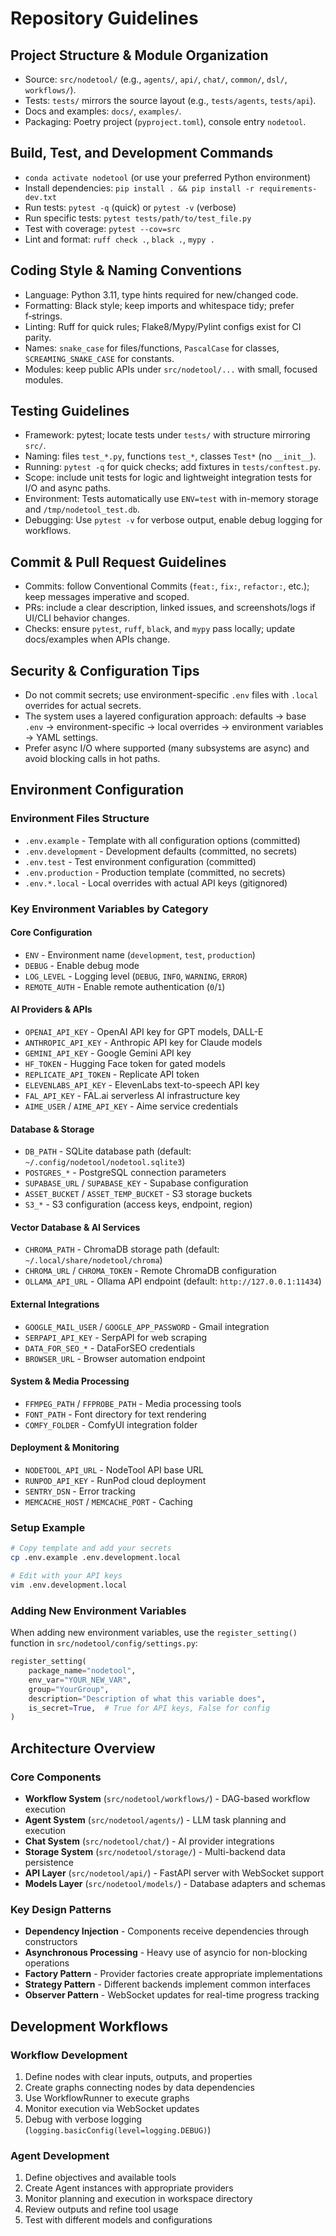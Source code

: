 # Repository Guidelines

## Project Structure & Module Organization
- Source: `src/nodetool/` (e.g., `agents/`, `api/`, `chat/`, `common/`, `dsl/`, `workflows/`).
- Tests: `tests/` mirrors the source layout (e.g., `tests/agents`, `tests/api`).
- Docs and examples: `docs/`, `examples/`.
- Packaging: Poetry project (`pyproject.toml`), console entry `nodetool`.

## Build, Test, and Development Commands
- `conda activate nodetool` (or use your preferred Python environment)
- Install dependencies: `pip install . && pip install -r requirements-dev.txt`
- Run tests: `pytest -q` (quick) or `pytest -v` (verbose)
- Run specific tests: `pytest tests/path/to/test_file.py`
- Test with coverage: `pytest --cov=src`
- Lint and format: `ruff check .`, `black .`, `mypy .`

## Coding Style & Naming Conventions
- Language: Python 3.11, type hints required for new/changed code.
- Formatting: Black style; keep imports and whitespace tidy; prefer f‑strings.
- Linting: Ruff for quick rules; Flake8/Mypy/Pylint configs exist for CI parity.
- Names: `snake_case` for files/functions, `PascalCase` for classes, `SCREAMING_SNAKE_CASE` for constants.
- Modules: keep public APIs under `src/nodetool/...` with small, focused modules.

## Testing Guidelines
- Framework: pytest; locate tests under `tests/` with structure mirroring `src/`.
- Naming: files `test_*.py`, functions `test_*`, classes `Test*` (no `__init__`).
- Running: `pytest -q` for quick checks; add fixtures in `tests/conftest.py`.
- Scope: include unit tests for logic and lightweight integration tests for I/O and async paths.
- Environment: Tests automatically use `ENV=test` with in-memory storage and `/tmp/nodetool_test.db`.
- Debugging: Use `pytest -v` for verbose output, enable debug logging for workflows.

## Commit & Pull Request Guidelines
- Commits: follow Conventional Commits (`feat:`, `fix:`, `refactor:`, etc.); keep messages imperative and scoped.
- PRs: include a clear description, linked issues, and screenshots/logs if UI/CLI behavior changes.
- Checks: ensure `pytest`, `ruff`, `black`, and `mypy` pass locally; update docs/examples when APIs change.

## Security & Configuration Tips
- Do not commit secrets; use environment-specific `.env` files with `.local` overrides for actual secrets.
- The system uses a layered configuration approach: defaults → base `.env` → environment-specific → local overrides → environment variables → YAML settings.
- Prefer async I/O where supported (many subsystems are async) and avoid blocking calls in hot paths.

## Environment Configuration

### Environment Files Structure
- `.env.example` - Template with all configuration options (committed)
- `.env.development` - Development defaults (committed, no secrets)
- `.env.test` - Test environment configuration (committed)
- `.env.production` - Production template (committed, no secrets)
- `.env.*.local` - Local overrides with actual API keys (gitignored)

### Key Environment Variables by Category

#### Core Configuration
- `ENV` - Environment name (`development`, `test`, `production`)
- `DEBUG` - Enable debug mode
- `LOG_LEVEL` - Logging level (`DEBUG`, `INFO`, `WARNING`, `ERROR`)
- `REMOTE_AUTH` - Enable remote authentication (`0`/`1`)

#### AI Providers & APIs
- `OPENAI_API_KEY` - OpenAI API key for GPT models, DALL-E
- `ANTHROPIC_API_KEY` - Anthropic API key for Claude models
- `GEMINI_API_KEY` - Google Gemini API key
- `HF_TOKEN` - Hugging Face token for gated models
- `REPLICATE_API_TOKEN` - Replicate API token
- `ELEVENLABS_API_KEY` - ElevenLabs text-to-speech API key
- `FAL_API_KEY` - FAL.ai serverless AI infrastructure key
- `AIME_USER` / `AIME_API_KEY` - Aime service credentials

#### Database & Storage
- `DB_PATH` - SQLite database path (default: `~/.config/nodetool/nodetool.sqlite3`)
- `POSTGRES_*` - PostgreSQL connection parameters
- `SUPABASE_URL` / `SUPABASE_KEY` - Supabase configuration
- `ASSET_BUCKET` / `ASSET_TEMP_BUCKET` - S3 storage buckets
- `S3_*` - S3 configuration (access keys, endpoint, region)

#### Vector Database & AI Services
- `CHROMA_PATH` - ChromaDB storage path (default: `~/.local/share/nodetool/chroma`)
- `CHROMA_URL` / `CHROMA_TOKEN` - Remote ChromaDB configuration
- `OLLAMA_API_URL` - Ollama API endpoint (default: `http://127.0.0.1:11434`)

#### External Integrations
- `GOOGLE_MAIL_USER` / `GOOGLE_APP_PASSWORD` - Gmail integration
- `SERPAPI_API_KEY` - SerpAPI for web scraping
- `DATA_FOR_SEO_*` - DataForSEO credentials
- `BROWSER_URL` - Browser automation endpoint

#### System & Media Processing
- `FFMPEG_PATH` / `FFPROBE_PATH` - Media processing tools
- `FONT_PATH` - Font directory for text rendering
- `COMFY_FOLDER` - ComfyUI integration folder

#### Deployment & Monitoring
- `NODETOOL_API_URL` - NodeTool API base URL
- `RUNPOD_API_KEY` - RunPod cloud deployment
- `SENTRY_DSN` - Error tracking
- `MEMCACHE_HOST` / `MEMCACHE_PORT` - Caching

### Setup Example
```bash
# Copy template and add your secrets
cp .env.example .env.development.local

# Edit with your API keys
vim .env.development.local
```

### Adding New Environment Variables
When adding new environment variables, use the `register_setting()` function in `src/nodetool/config/settings.py`:

```python
register_setting(
    package_name="nodetool",
    env_var="YOUR_NEW_VAR",
    group="YourGroup", 
    description="Description of what this variable does",
    is_secret=True,  # True for API keys, False for config
)
```

## Architecture Overview

### Core Components
- **Workflow System** (`src/nodetool/workflows/`) - DAG-based workflow execution
- **Agent System** (`src/nodetool/agents/`) - LLM task planning and execution
- **Chat System** (`src/nodetool/chat/`) - AI provider integrations
- **Storage System** (`src/nodetool/storage/`) - Multi-backend data persistence
- **API Layer** (`src/nodetool/api/`) - FastAPI server with WebSocket support
- **Models Layer** (`src/nodetool/models/`) - Database adapters and schemas

### Key Design Patterns
- **Dependency Injection** - Components receive dependencies through constructors
- **Asynchronous Processing** - Heavy use of asyncio for non-blocking operations
- **Factory Pattern** - Provider factories create appropriate implementations
- **Strategy Pattern** - Different backends implement common interfaces
- **Observer Pattern** - WebSocket updates for real-time progress tracking

## Development Workflows

### Workflow Development
1. Define nodes with clear inputs, outputs, and properties
2. Create graphs connecting nodes by data dependencies
3. Use WorkflowRunner to execute graphs
4. Monitor execution via WebSocket updates
5. Debug with verbose logging (`logging.basicConfig(level=logging.DEBUG)`)

### Agent Development
1. Define objectives and available tools
2. Create Agent instances with appropriate providers
3. Monitor planning and execution in workspace directory
4. Review outputs and refine tool usage
5. Test with different models and configurations
